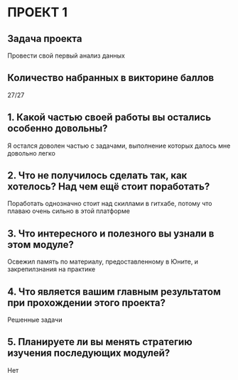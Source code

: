 # ПРОЕКТ 1
## Задача проекта
Провести свой первый анализ данных
## Количество набранных в викторине баллов
27/27
## 1. Какой частью своей работы вы остались особенно довольны?
Я остался доволен частью с задачами, выполнение которых далось мне довольно легко
## 2. Что не получилось сделать так, как хотелось? Над чем ещё стоит поработать?
Поработать однозначно стоит над скиллами в гитхабе, потому что плаваю очень сильно в этой платформе
## 3. Что интересного и полезного вы узнали в этом модуле?
Освежил память по материалу, предоставленному в Юните, и закрепилзнания на практике
## 4. Что является вашим главным результатом при прохождении этого проекта?
Решенные задачи
## 5. Планируете ли вы менять стратегию изучения последующих модулей?
Нет
